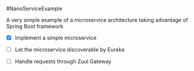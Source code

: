 #NanoServiceExample

A very simple example of a microservice architecture taking advantage of Spring Boot framework

- [x] Implement a simple microservice
- [ ] Let the microservice discoverable by Eureka
- [ ] Handle requests through Zuul Gateway


